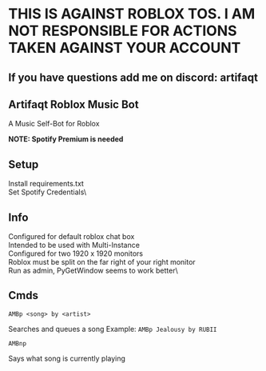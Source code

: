 # THIS IS AGAINST ROBLOX TOS. I AM NOT RESPONSIBLE FOR ACTIONS TAKEN AGAINST YOUR ACCOUNT
## If you have questions add me on discord: artifaqt

## Artifaqt Roblox Music Bot
A Music Self-Bot for Roblox

**NOTE: Spotify Premium is needed**


## Setup

Install requirements.txt\
Set Spotify Credentials\

## Info
Configured for default roblox chat box\
Intended to be used with Multi-Instance\
Configured for two 1920 x 1920 monitors\
Roblox must be split on the far right of your right monitor\
Run as admin, PyGetWindow seems to work better\

## Cmds

`AMBp <song> by <artist>`

Searches and queues a song
Example: `AMBp Jealousy by RUBII`

`AMBnp`

Says what song is currently playing 
